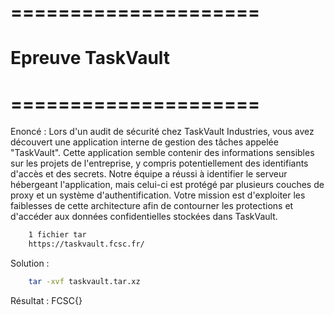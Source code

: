 # =====================
#  Epreuve TaskVault
# =====================

Enoncé : Lors d'un audit de sécurité chez TaskVault Industries, vous avez découvert une application interne de gestion des tâches appelée "TaskVault". Cette application semble contenir des informations sensibles sur les projets de l'entreprise, y compris potentiellement des identifiants d'accès et des secrets. Notre équipe a réussi à identifier le serveur hébergeant l'application, mais celui-ci est protégé par plusieurs couches de proxy et un système d'authentification. Votre mission est d'exploiter les faiblesses de cette architecture afin de contourner les protections et d'accéder aux données confidentielles stockées dans TaskVault.

```bash
    1 fichier tar
    https://taskvault.fcsc.fr/
```

Solution : 
```bash
    tar -xvf taskvault.tar.xz
```

Résultat : FCSC{}